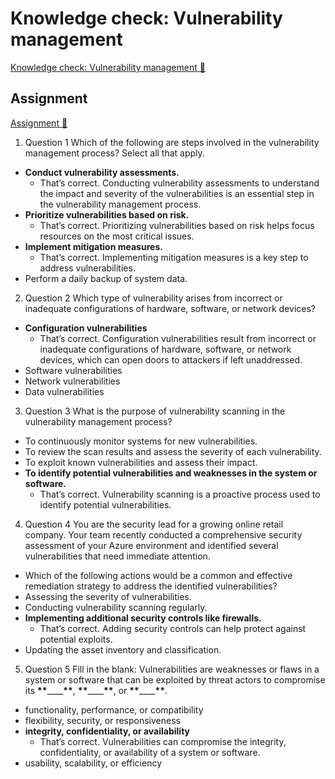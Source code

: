 # Knowledge check: Vulnerability management

[Knowledge check: Vulnerability management 🔗](https://www.coursera.org/learn/cybersecurity-tools-and-technologies/assignment-submission/gnf7s/knowledge-check-vulnerability-management)

## Assignment

[Assignment 🔗](https://www.coursera.org/learn/cybersecurity-tools-and-technologies/assignment-submission/gnf7s/knowledge-check-vulnerability-management/attempt)

1.  Question 1
    Which of the following are steps involved in the vulnerability management process? Select all that apply.

- **Conduct vulnerability assessments.**
  - That’s correct. Conducting vulnerability assessments to understand the impact and severity of the vulnerabilities is an essential step in the vulnerability management process.
- **Prioritize vulnerabilities based on risk.**
  - That’s correct. Prioritizing vulnerabilities based on risk helps focus resources on the most critical issues.
- **Implement mitigation measures.**
  - That’s correct. Implementing mitigation measures is a key step to address vulnerabilities.
- Perform a daily backup of system data.

2. Question 2
   Which type of vulnerability arises from incorrect or inadequate configurations of hardware, software, or network devices?

- **Configuration vulnerabilities**
  - That’s correct. Configuration vulnerabilities result from incorrect or inadequate configurations of hardware, software, or network devices, which can open doors to attackers if left unaddressed.
- Software vulnerabilities
- Network vulnerabilities
- Data vulnerabilities

3. Question 3
   What is the purpose of vulnerability scanning in the vulnerability management process?

- To continuously monitor systems for new vulnerabilities.
- To review the scan results and assess the severity of each vulnerability.
- To exploit known vulnerabilities and assess their impact.
- **To identify potential vulnerabilities and weaknesses in the system or software.**
  - That’s correct. Vulnerability scanning is a proactive process used to identify potential vulnerabilities.

4. Question 4
   You are the security lead for a growing online retail company. Your team recently conducted a comprehensive security assessment of your Azure environment and identified several vulnerabilities that need immediate attention.

- Which of the following actions would be a common and effective remediation strategy to address the identified vulnerabilities?
- Assessing the severity of vulnerabilities.
- Conducting vulnerability scanning regularly.
- **Implementing additional security controls like firewalls.**
  - That’s correct. Adding security controls can help protect against potential exploits.
- Updating the asset inventory and classification.

5. Question 5
   Fill in the blank: Vulnerabilities are weaknesses or flaws in a system or software that can be exploited by threat actors to compromise its **\*\***\_\_\_\_**\*\***, **\*\***\_\_\_\_**\*\***, or **\*\***\_\_\_\_**\*\***.

- functionality, performance, or compatibility
- flexibility, security, or responsiveness
- **integrity, confidentiality, or availability**
  - That’s correct. Vulnerabilities can compromise the integrity, confidentiality, or availability of a system or software.
- usability, scalability, or efficiency
